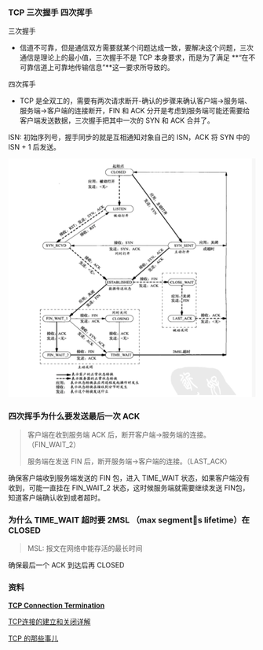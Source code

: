 ### TCP 三次握手 四次挥手

三次握手

- 信道不可靠，但是通信双方需要就某个问题达成一致，要解决这个问题，三次通信是理论上的最小值，三次握手不是 TCP 本身要求，而是为了满足 **“在不可靠信道上可靠地传输信息”**这一要求所导致的。

四次挥手

- TCP 是全双工的，需要有两次请求断开-确认的步骤来确认客户端->服务端、服务端->客户端的连接断开，FIN 和 ACK 分开是考虑到服务端可能还需要给客户端发送数据，三次握手把其中一次的 SYN 和 ACK 合并了。

ISN: 初始序列号，握手同步的就是互相通知对象自己的 ISN，ACK 将 SYN 中的 ISN + 1 后发送。



![Snip20190328_5](https://github.com/tripleCC/tripleCC.github.io/raw/hexo/source/images/Snip20190412_4.png)

### 四次挥手为什么要发送最后一次 ACK 

> 客户端在收到服务端 ACK 后，断开客户端->服务端的连接。（FIN_WAIT_2）
>
>  服务端在发送 FIN 后，断开服务端->客户端的连接。（LAST_ACK）

确保客户端收到服务端发送的 FIN 包，进入 TIME_WAIT 状态，如果客户端没有收到，可能一直挂在 FIN_WAIT_2 状态，这时候服务端就需要继续发送 FIN包，知道客户端确认收到或者超时。

### 为什么 TIME_WAIT 超时要 2MSL （max segments lifetime）在 CLOSED

> MSL: 报文在网络中能存活的最长时间

确保最后一个 ACK 到达后再 CLOSED

### 资料

[**TCP Connection Termination** ](<http://www.tcpipguide.com/free/t_TCPConnectionTermination-2.htm>)

[TCP连接的建立和关闭详解](<https://anonymalias.github.io/2017/04/07/tcp-create-close-note/>)

[TCP 的那些事儿](<https://coolshell.cn/articles/11564.html>)